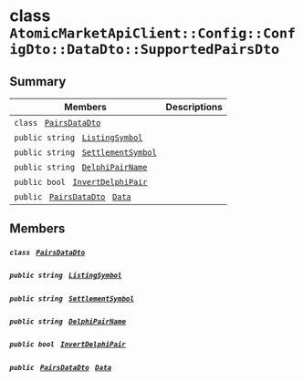 # class `AtomicMarketApiClient::Config::ConfigDto::DataDto::SupportedPairsDto` 

## Summary

 Members                                | Descriptions                                
----------------------------------------|---------------------------------------------
`class ` [`PairsDataDto`](AtomicMarketApiClient--Config--ConfigDto--DataDto--SupportedPairsDto--PairsDataDto.md)        | 
`public string ` [`ListingSymbol`](#class_atomic_market_api_client_1_1_config_1_1_config_dto_1_1_data_dto_1_1_supported_pairs_dto_1a2ab8232a6a9dcb4f37cfad099aa2bebf) | 
`public string ` [`SettlementSymbol`](#class_atomic_market_api_client_1_1_config_1_1_config_dto_1_1_data_dto_1_1_supported_pairs_dto_1abcbf4e36d15f0992a9c05923fa5307fa) | 
`public string ` [`DelphiPairName`](#class_atomic_market_api_client_1_1_config_1_1_config_dto_1_1_data_dto_1_1_supported_pairs_dto_1a5781e9a4dfabe36a95f50b1853df80be) | 
`public bool ` [`InvertDelphiPair`](#class_atomic_market_api_client_1_1_config_1_1_config_dto_1_1_data_dto_1_1_supported_pairs_dto_1a01642a452aa8312e0df75ccbd1007418) | 
`public ` [`PairsDataDto`](AtomicMarketApiClient--Config--ConfigDto--DataDto--SupportedPairsDto--PairsDataDto.md)` ` [`Data`](#class_atomic_market_api_client_1_1_config_1_1_config_dto_1_1_data_dto_1_1_supported_pairs_dto_1a3329cf6b14c86be3a4090c0bc30914e5) | 

## Members

##### `class ` [`PairsDataDto`](AtomicMarketApiClient--Config--ConfigDto--DataDto--SupportedPairsDto--PairsDataDto.md) 

##### `public string ` [`ListingSymbol`](#class_atomic_market_api_client_1_1_config_1_1_config_dto_1_1_data_dto_1_1_supported_pairs_dto_1a2ab8232a6a9dcb4f37cfad099aa2bebf) 

##### `public string ` [`SettlementSymbol`](#class_atomic_market_api_client_1_1_config_1_1_config_dto_1_1_data_dto_1_1_supported_pairs_dto_1abcbf4e36d15f0992a9c05923fa5307fa) 

##### `public string ` [`DelphiPairName`](#class_atomic_market_api_client_1_1_config_1_1_config_dto_1_1_data_dto_1_1_supported_pairs_dto_1a5781e9a4dfabe36a95f50b1853df80be) 

##### `public bool ` [`InvertDelphiPair`](#class_atomic_market_api_client_1_1_config_1_1_config_dto_1_1_data_dto_1_1_supported_pairs_dto_1a01642a452aa8312e0df75ccbd1007418) 

##### `public ` [`PairsDataDto`](AtomicMarketApiClient--Config--ConfigDto--DataDto--SupportedPairsDto--PairsDataDto.md)` ` [`Data`](#class_atomic_market_api_client_1_1_config_1_1_config_dto_1_1_data_dto_1_1_supported_pairs_dto_1a3329cf6b14c86be3a4090c0bc30914e5) 

